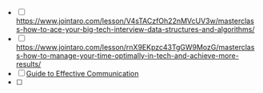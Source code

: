 - [ ] https://www.jointaro.com/lesson/V4sTACzfOh22nMVcUV3w/masterclass-how-to-ace-your-big-tech-interview-data-structures-and-algorithms/
- [ ] https://www.jointaro.com/lesson/rnX9EKpzc43TgGW9MozG/masterclass-how-to-manage-your-time-optimally-in-tech-and-achieve-more-results/
- [ ] [Guide to Effective Communication](https://www.jointaro.com/playlist/hVdLQQzfslaYarLSCmmy/)
- [ ] 